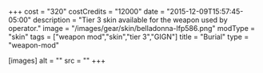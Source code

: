 +++
cost = "320"
costCredits = "12000"
date = "2015-12-09T15:57:45-05:00"
description = "Tier 3 skin available for the weapon used by operator."
image = "/images/gear/skin/belladonna-lfp586.png"
modType = "skin"
tags = ["weapon mod","skin","tier 3","GIGN"]
title = "Burial"
type = "weapon-mod"

[images]
  alt = ""
  src = ""
+++
